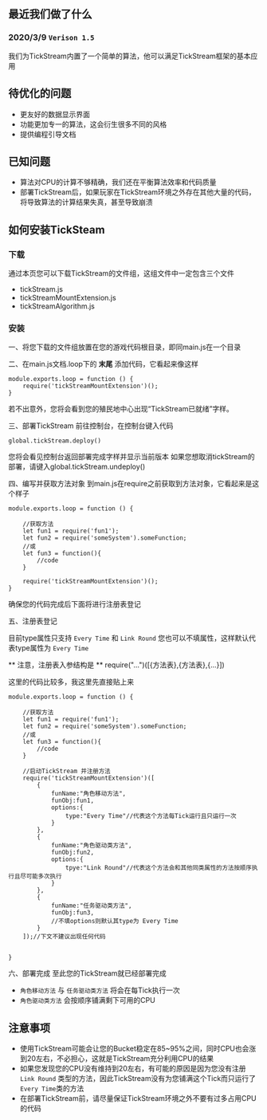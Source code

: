 ## 最近我们做了什么
### 2020/3/9 `Verison 1.5`
我们为TickStream内置了一个简单的算法，他可以满足TickStream框架的基本应用

## 待优化的问题
* 更友好的数据显示界面
* 功能更加专一的算法，这会衍生很多不同的风格
* 提供编程引导文档

## 已知问题
* 算法对CPU的计算不够精确，我们还在平衡算法效率和代码质量
* 部署TickStream后，如果玩家在TickStream环境之外存在其他大量的代码，将导致算法的计算结果失真，甚至导致崩溃

## 如何安装TickSteam
### 下载
通过本页您可以下载TickStream的文件组，这组文件中一定包含三个文件

* tickStream.js
* tickStreamMountExtension.js
* tickStreamAlgorithm.js

### 安装

一、将您下载的文件组放置在您的游戏代码根目录，即同main.js在一个目录

二、在main.js文档.loop下的 **末尾** 添加代码，它看起来像这样
```
module.exports.loop = function () {
    require('tickStreamMountExtension')();
}
```
若不出意外，您将会看到您的殖民地中心出现“TickStream已就绪”字样。

三、部署TickStream
前往控制台，在控制台键入代码
```
global.tickStream.deploy()
```
您将会看见控制台返回部署完成字样并显示当前版本
如果您想取消tickStream的部署，请键入global.tickStream.undeploy()

四、编写并获取方法对象
到main.js在require之前获取到方法对象，它看起来是这个样子
```
module.exports.loop = function () {

    //获取方法
    let fun1 = require('fun1');
    let fun2 = require('someSystem').someFunction;
    //或
    let fun3 = function(){
        //code
    }

    require('tickStreamMountExtension')();
}
```
确保您的代码完成后下面将进行注册表登记

五、注册表登记

目前type属性只支持 `Every Time` 和 `Link Round`
您也可以不填属性，这样默认代表type属性为 `Every Time`

** 注意，注册表入参结构是 **
require("...")([{方法表},{方法表},{...}])


这里的代码比较多，我这里先直接贴上来
```
module.exports.loop = function () {

    //获取方法
    let fun1 = require('fun1');
    let fun2 = require('someSystem').someFunction;
    //或
    let fun3 = function(){
        //code
    }

    //启动TickStream 并注册方法
    require('tickStreamMountExtension')([
        {
            funName:"角色移动方法",
            funObj:fun1,
            options:{
                type:"Every Time"//代表这个方法每Tick运行且只运行一次
            }
        },
        {
            funName:"角色驱动类方法",
            funObj:fun2,
            options:{
                tpye:"Link Round"//代表这个方法会和其他同类属性的方法按顺序执行且尽可能多次执行
            }
        },
        {
            funName:"任务驱动类方法",
            funObj:fun3,
            //不填options则默认其type为 Every Time
        }
    ]);//下文不建议出现任何代码


}
```

六、部署完成
至此您的TickStream就已经部署完成
* `角色移动方法` 与 `任务驱动类方法` 将会在每Tick执行一次
* `角色驱动类方法` 会按顺序铺满剩下可用的CPU


## 注意事项
* 使用TickStream可能会让您的Bucket稳定在85~95%之间，同时CPU也会涨到20左右，不必担心，这就是TickStream充分利用CPU的结果
* 如果您发现您的CPU没有维持到20左右，有可能的原因是因为您没有注册 `Link Round` 类型的方法，因此TickStream没有为您铺满这个Tick而只运行了 `Every Time`类的方法
* 在部署TickStream前，请尽量保证TickStream环境之外不要有过多占用CPU的代码

